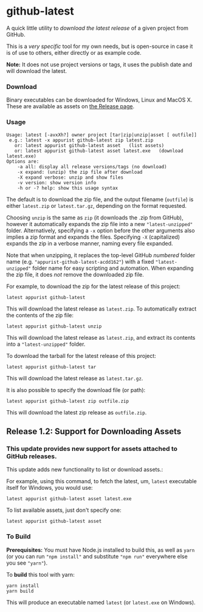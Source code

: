 # github-latest
A quick little utility to *download the latest release* of a given project from GitHub.

This is a *very specific* tool for my own needs, but is open-source in case it is of use to others, either directly or as example code.

**Note:** It does not use project versions or tags, it uses the publish date and will download the latest.

### Download
Binary executables can be downloaded for Windows, Linux and MacOS X. These are available as assets on [the Release page](https://github.com/appurist/github-latest/releases/latest).

### Usage
```
Usage: latest [-avxXh?] owner project [tar|zip|unzip|asset [ outfile]]
 e.g.: latest -x appurist github-latest zip latest.zip
   or: latest appurist github-latest asset   (list assets)
   or: latest appurist github-latest asset latest.exe   (download latest.exe)
Options are:
    -a all: display all release versions/tags (no download)
    -x expand: (unzip) the zip file after download
    -X expand verbose: unzip and show files
    -v version: show version info
    -h or -? help: show this usage syntax
```
The default is to download the zip file, and the output filename (`outfile`) is either `latest.zip` or `latest.tar.gz`, depending on the format requested.

Choosing `unzip` is the same as `zip` (it downloads the .zip from GitHub), however it automatically expands the zip file into a new `"latest-unzipped"` folder.  Alternatively, specifying a `-x` option before the other arguments also implies a zip format and expands the files. Specifying `-X` (capitalized) expands the zip in a verbose manner, naming every file expanded.

Note that when unzipping, it replaces the top-level GitHub *numbered* folder name (e.g. `"appurist-github-latest-acdd162"`) with a fixed `"latest-unzipped"` folder name for easy scripting and automation. When expanding the zip file, it does *not* remove the downloaded zip file.

For example, to download the zip for the latest release of this project:
```
latest appurist github-latest
```
This will download the latest release as `latest.zip`. To automatically extract the contents of the zip file:
```
latest appurist github-latest unzip
```
This will download the latest release as `latest.zip`, and extract its contents into a `"latest-unzipped"` folder.

To download the tarball for the latest release of this project:
```
latest appurist github-latest tar
```
This will download the latest release as `latest.tar.gz`.

It is also possible to specify the download file (or path):
```
latest appurist github-latest zip outfile.zip
```
This will download the latest zip release as `outfile.zip`.

## Release 1.2: Support for Downloading Assets
### This update provides new support for assets attached to GitHub releases.

This update adds new functionality to list or download assets.:

For example, using this command, to fetch the latest, um, `latest` executable itself for Windows, you would use:
```
latest appurist github-latest asset latest.exe
```
To list available assets, just don't specify one:
```
latest appurist github-latest asset
```
### To Build

**Prerequisites:** You must have Node.js installed to build this, as well as `yarn` (or you can run `"npm install"` and substitute `"npm run"` everywhere else you see `"yarn"`).

To **build** this tool with yarn:
```
yarn install
yarn build
```
This will produce an executable named `latest` (or `latest.exe` on Windows).
